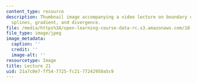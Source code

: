 ```yaml
---
content_type: resource
description: Thumbnail image accompanying a video lecture on boundary conditions,
  splines, gradient, and divergence.
file: /media/https%3A/open-learning-course-data-rc.s3.amazonaws.com/18-085-computational-science-and-engineering-i-fall-2008/21a7c0e7ff547725fc2177242950a5c9_21.jpg
file_type: image/jpeg
image_metadata:
  caption: ''
  credit: ''
  image-alt: ''
resourcetype: Image
title: Lecture 21
uid: 21a7c0e7-ff54-7725-fc21-77242950a5c9
---
```

